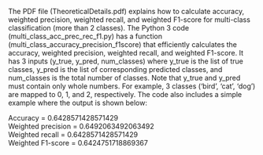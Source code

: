 The PDF file (TheoreticalDetails.pdf) explains how to calculate accuracy, weighted precision, weighted recall, and weighted F1-score for multi-class classification (more than 2 classes). The Python 3 code (multi_class_acc_prec_rec_f1.py) has a function (multi_class_accuracy_precision_f1score) that efficiently calculates the accuracy, weighted precision, weighted recall, and weighted F1-score. It has 3 inputs (y_true, y_pred, num_classes) where y_true is the list of true classes, y_pred is the list of corresponding predicted classes, and num_classes is the total number of classes. Note that y_true and y_pred must contain only whole numbers. For example, 3 classes (‘bird’, ‘cat’, ‘dog’) are mapped to 0, 1, and 2, respectively. The code also includes a simple example where the output is shown below:

Accuracy = 0.6428571428571429<br />
Weighted precision = 0.6492063492063492<br />
Weighted recall = 0.6428571428571429<br />
Weighted F1-score = 0.6424751718869367<br />
